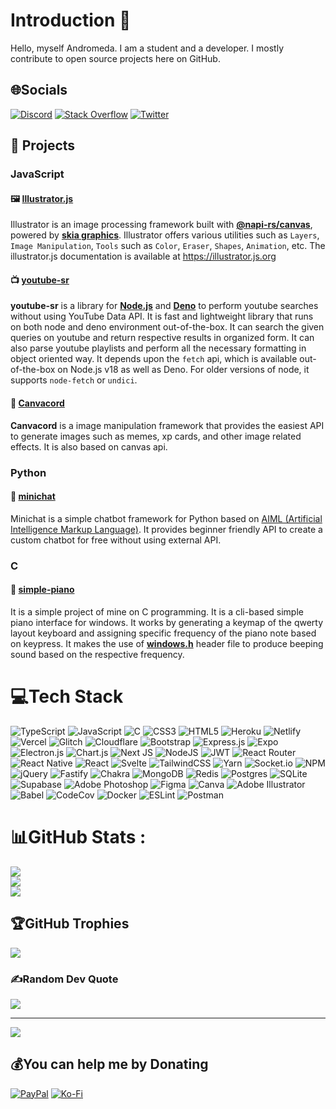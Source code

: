 # Introduction 👋

Hello, myself Andromeda. I am a student and a developer. I mostly contribute to open source projects here on GitHub.

## 🌐Socials
[![Discord](https://img.shields.io/badge/Discord-%237289DA.svg?logo=discord&logoColor=white)](https://discord.gg/CR8JxrxSwr) [![Stack Overflow](https://img.shields.io/badge/-Stackoverflow-FE7A16?logo=stack-overflow&logoColor=white)](https://stackoverflow.com/users/12228696) [![Twitter](https://img.shields.io/badge/Twitter-%231DA1F2.svg?logo=Twitter&logoColor=white)](https://twitter.com/DevAndromeda7)

## 📒 Projects
### JavaScript
#### 🖼️ **[Illustrator.js](https://github.com/cesiumlabs/illustrator.js)**
Illustrator is an image processing framework built with **[@napi-rs/canvas](https://npm.im/@napi-rs/canvas)**, powered by **[skia graphics](https://skia.org)**.
Illustrator offers various utilities such as `Layers`, `Image Manipulation`, `Tools` such as `Color`, `Eraser`, `Shapes`, `Animation`, etc. The illustrator.js documentation is available at https://illustrator.js.org

#### 📺 **[youtube-sr](https://github.com/DevAndromeda/youtube-sr)**
**youtube-sr** is a library for **[Node.js](https://nodejs.org)** and **[Deno](https://deno.land)** to perform youtube searches without using YouTube Data API. It is fast and lightweight library that runs on both node and deno environment out-of-the-box. It can search the given queries on youtube and return respective results in organized form. It can also parse youtube playlists and perform all the necessary formatting in object oriented way. It depends upon the `fetch` api, which is available out-of-the-box on Node.js v18 as well as Deno. For older versions of node, it supports `node-fetch` or `undici`.

#### 🎨 **[Canvacord](https://github.com/CesiumLabs/Canvacord)**
**Canvacord** is a image manipulation framework that provides the easiest API to generate images such as memes, xp cards, and other image related effects. It is also based on canvas api.

### Python
#### 🤖 **[minichat](https://github.com/DevAndromeda/minichat)**
Minichat is a simple chatbot framework for Python based on [AIML (Artificial Intelligence Markup Language)](http://www.aiml.foundation). It provides beginner friendly API to create a custom chatbot for free without using external API.

### C
#### 🎹 **[simple-piano](https://github.com/DevAndromeda/simple-piano)**
It is a simple project of mine on C programming. It is a cli-based simple piano interface for windows. It works by generating a keymap of the qwerty layout keyboard and assigning specific frequency of the piano note based on keypress. It makes the use of **[windows.h](https://en.wikipedia.org/wiki/Windows.h)** header file to produce beeping sound based on the respective frequency.

# 💻Tech Stack
![TypeScript](https://img.shields.io/badge/typescript-%23007ACC.svg?style=flat&logo=typescript&logoColor=white) ![JavaScript](https://img.shields.io/badge/javascript-%23323330.svg?style=flat&logo=javascript&logoColor=%23F7DF1E) ![C](https://img.shields.io/badge/c-%2300599C.svg?style=flat&logo=c&logoColor=white) ![CSS3](https://img.shields.io/badge/css3-%231572B6.svg?style=flat&logo=css3&logoColor=white) ![HTML5](https://img.shields.io/badge/html5-%23E34F26.svg?style=flat&logo=html5&logoColor=white) ![Heroku](https://img.shields.io/badge/heroku-%23430098.svg?style=flat&logo=heroku&logoColor=white) ![Netlify](https://img.shields.io/badge/netlify-%23000000.svg?style=flat&logo=netlify&logoColor=#00C7B7) ![Vercel](https://img.shields.io/badge/vercel-%23000000.svg?style=flat&logo=vercel&logoColor=white) ![Glitch](https://img.shields.io/badge/glitch-%233333FF.svg?style=flat&logo=glitch&logoColor=white) ![Cloudflare](https://img.shields.io/badge/Cloudflare-F38020?style=flat&logo=Cloudflare&logoColor=white) ![Bootstrap](https://img.shields.io/badge/bootstrap-%23563D7C.svg?style=flat&logo=bootstrap&logoColor=white) ![Express.js](https://img.shields.io/badge/express.js-%23404d59.svg?style=flat&logo=express&logoColor=%2361DAFB) ![Expo](https://img.shields.io/badge/expo-1C1E24?style=flat&logo=expo&logoColor=#D04A37) ![Electron.js](https://img.shields.io/badge/Electron-191970?style=flat&logo=Electron&logoColor=white) ![Chart.js](https://img.shields.io/badge/chart.js-F5788D.svg?style=flat&logo=chart.js&logoColor=white) ![Next JS](https://img.shields.io/badge/Next-black?style=flat&logo=next.js&logoColor=white) ![NodeJS](https://img.shields.io/badge/node.js-6DA55F?style=flat&logo=node.js&logoColor=white) ![JWT](https://img.shields.io/badge/JWT-black?style=flat&logo=JSON%20web%20tokens) ![React Router](https://img.shields.io/badge/React_Router-CA4245?style=flat&logo=react-router&logoColor=white) ![React Native](https://img.shields.io/badge/react_native-%2320232a.svg?style=flat&logo=react&logoColor=%2361DAFB) ![React](https://img.shields.io/badge/react-%2320232a.svg?style=flat&logo=react&logoColor=%2361DAFB) ![Svelte](https://img.shields.io/badge/svelte-%23f1413d.svg?style=flat&logo=svelte&logoColor=white) ![TailwindCSS](https://img.shields.io/badge/tailwindcss-%2338B2AC.svg?style=flat&logo=tailwind-css&logoColor=white) ![Yarn](https://img.shields.io/badge/yarn-%232C8EBB.svg?style=flat&logo=yarn&logoColor=white) ![Socket.io](https://img.shields.io/badge/Socket.io-black?style=flat&logo=socket.io&badgeColor=010101) ![NPM](https://img.shields.io/badge/NPM-%23000000.svg?style=flat&logo=npm&logoColor=white) ![jQuery](https://img.shields.io/badge/jquery-%230769AD.svg?style=flat&logo=jquery&logoColor=white) ![Fastify](https://img.shields.io/badge/fastify-%23000000.svg?style=flat&logo=fastify&logoColor=white) ![Chakra](https://img.shields.io/badge/chakra-%234ED1C5.svg?style=flat&logo=chakraui&logoColor=white) ![MongoDB](https://img.shields.io/badge/MongoDB-%234ea94b.svg?style=flat&logo=mongodb&logoColor=white) ![Redis](https://img.shields.io/badge/redis-%23DD0031.svg?style=flat&logo=redis&logoColor=white) ![Postgres](https://img.shields.io/badge/postgres-%23316192.svg?style=flat&logo=postgresql&logoColor=white) ![SQLite](https://img.shields.io/badge/sqlite-%2307405e.svg?style=flat&logo=sqlite&logoColor=white) 	![Supabase](https://img.shields.io/badge/Supabase-3ECF8E?style=flat&logo=supabase&logoColor=white) ![Adobe Photoshop](https://img.shields.io/badge/adobephotoshop-%2331A8FF.svg?style=flat&logo=adobephotoshop&logoColor=white) 	![Figma](https://img.shields.io/badge/figma-%23F24E1E.svg?style=flat&logo=figma&logoColor=white) ![Canva](https://img.shields.io/badge/Canva-%2300C4CC.svg?style=flat&logo=Canva&logoColor=white) ![Adobe Illustrator](https://img.shields.io/badge/adobeillustrator-%23FF9A00.svg?style=flat&logo=adobeillustrator&logoColor=white) ![Babel](https://img.shields.io/badge/Babel-F9DC3e?style=flat&logo=babel&logoColor=black) ![CodeCov](https://img.shields.io/badge/codecov-%23ff0077.svg?style=flat&logo=codecov&logoColor=white) ![Docker](https://img.shields.io/badge/docker-%230db7ed.svg?style=flat&logo=docker&logoColor=white) ![ESLint](https://img.shields.io/badge/ESLint-4B3263?style=flat&logo=eslint&logoColor=white) ![Postman](https://img.shields.io/badge/Postman-FF6C37?style=flat&logo=postman&logoColor=white)
# 📊GitHub Stats :
![](https://github-readme-stats.vercel.app/api?username=DevAndromeda&theme=react&hide_border=true&include_all_commits=true&count_private=false)<br/>
![](https://github-readme-streak-stats.herokuapp.com/?user=DevAndromeda&theme=react&hide_border=true)<br/>
![](https://github-readme-stats.vercel.app/api/top-langs/?username=DevAndromeda&theme=react&hide_border=true&include_all_commits=true&count_private=false&layout=compact)

## 🏆GitHub Trophies
![](https://github-profile-trophy.vercel.app/?username=DevAndromeda&theme=radical&no-frame=true&no-bg=false&margin-w=4)

### ✍️Random Dev Quote
![](https://quotes-github-readme.vercel.app/api?type=horizontal&theme=radical)

---
[![](https://visitcount.itsvg.in/api?id=DevAndromeda&icon=8&color=0)](https://visitcount.itsvg.in)

  ## 💰You can help me by Donating
  [![PayPal](https://img.shields.io/badge/PayPal-00457C?style=for-the-badge&logo=paypal&logoColor=white)](https://paypal.me/devsnowflake) [![Ko-Fi](https://img.shields.io/badge/Ko--fi-F16061?style=for-the-badge&logo=ko-fi&logoColor=white)](https://ko-fi.com/devandromeda) 

  <!-- Proudly created with GPRM ( https://gprm.itsvg.in ) -->
  
